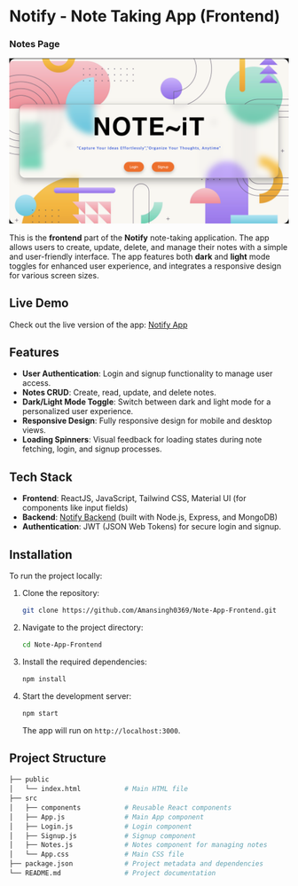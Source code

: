 # Notify - Note Taking App (Frontend)
### Notes Page
![Notes Page](./images/main_page.png)

This is the **frontend** part of the **Notify** note-taking application. The app allows users to create, update, delete, and manage their notes with a simple and user-friendly interface. The app features both **dark** and **light** mode toggles for enhanced user experience, and integrates a responsive design for various screen sizes.

## Live Demo

Check out the live version of the app: [Notify App](https://note-app-frontend-beta.vercel.app/)

## Features

- **User Authentication**: Login and signup functionality to manage user access.
- **Notes CRUD**: Create, read, update, and delete notes.
- **Dark/Light Mode Toggle**: Switch between dark and light mode for a personalized user experience.
- **Responsive Design**: Fully responsive design for mobile and desktop views.
- **Loading Spinners**: Visual feedback for loading states during note fetching, login, and signup processes.

## Tech Stack

- **Frontend**: ReactJS, JavaScript, Tailwind CSS, Material UI (for components like input fields)
- **Backend**: [Notify Backend](https://github.com/Amansingh0369/Note-App.git) (built with Node.js, Express, and MongoDB)
- **Authentication**: JWT (JSON Web Tokens) for secure login and signup.

## Installation

To run the project locally:

1. Clone the repository:
    ```bash
    git clone https://github.com/Amansingh0369/Note-App-Frontend.git
    ```
2. Navigate to the project directory:
    ```bash
    cd Note-App-Frontend
    ```
3. Install the required dependencies:
    ```bash
    npm install
    ```
4. Start the development server:
    ```bash
    npm start
    ```
   The app will run on `http://localhost:3000`.

## Project Structure

```bash
├── public
│   └── index.html           # Main HTML file
├── src
│   ├── components           # Reusable React components
│   ├── App.js               # Main App component
│   ├── Login.js             # Login component
│   ├── Signup.js            # Signup component
│   ├── Notes.js             # Notes component for managing notes
│   └── App.css              # Main CSS file
├── package.json             # Project metadata and dependencies
└── README.md                # Project documentation
